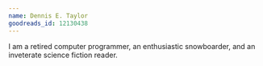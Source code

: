 ```yaml
---
name: Dennis E. Taylor
goodreads_id: 12130438
---
```


I am a retired computer programmer, an enthusiastic snowboarder, and an inveterate science fiction reader.
